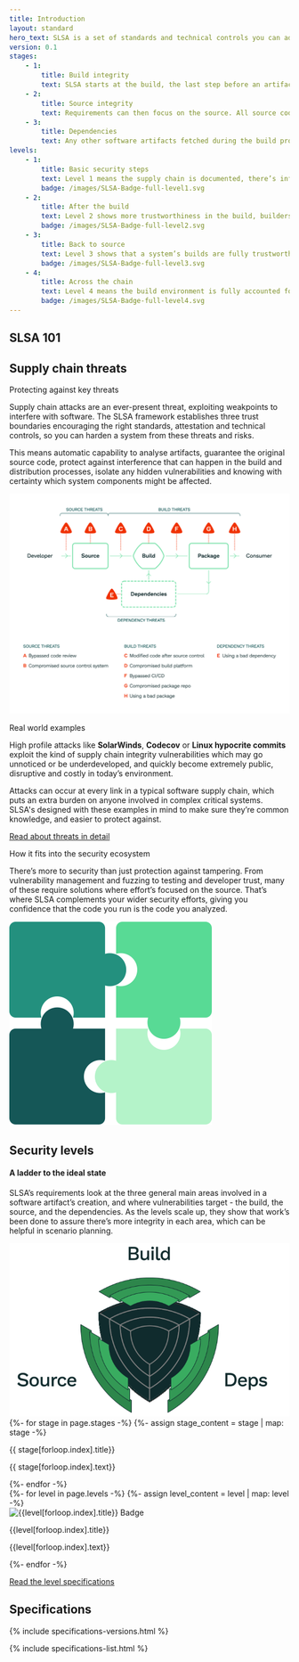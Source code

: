 ```yaml
---
title: Introduction
layout: standard
hero_text: SLSA is a set of standards and technical controls you can adopt to improve artifact integrity, and build towards completely resilient systems. It’s not a single tool, but a step-by-step outline to prevent artifacts being tampered with and tampered artifacts from being used, and at the higher levels, hardening up the platforms that make up a supply chain. These requirements are explained below, along with the rest of the essential specifications.
version: 0.1
stages:
    - 1:
        title: Build integrity
        text: SLSA starts at the build, the last step before an artifact’s released. This makes sure software’s built from the correct sources and dependencies, and hasn’t been modified. More resilient build integrity means protection from modifying code after source control, compromised build platforms or bypassing CI/CD.
    - 2:
        title: Source integrity
        text: Requirements can then focus on the source. All source code should reflect the intent of the software producer, that code and change history stay available for investigation. More resilient source integrity means better protection from bad code submitted without review or compromised source control systems.
    - 3:
        title: Dependencies
        text: Any other software artifacts fetched during the build process. Once the earlier security checks have been put into place, applying SLSA checks recursively to any dependencies in the system can then be followed up, which helps protect potentially massive attack surfaces against  dependency confusion attacks.
levels:
    - 1:
        title: Basic security steps
        text: Level 1 means the supply chain is documented, there’s infrastructure to generate provenance, and systems are prepared for higher SLSA levels.
        badge: /images/SLSA-Badge-full-level1.svg
    - 2:
        title: After the build
        text: Level 2 shows more trustworthiness in the build, builders are source-aware, and signatures are used to prevent provenance being tampered with.
        badge: /images/SLSA-Badge-full-level2.svg
    - 3:
        title: Back to source
        text: Level 3 shows that a system’s builds are fully trustworthy, build definitions come from the source and a system has more hardened CI.
        badge: /images/SLSA-Badge-full-level3.svg
    - 4:
        title: Across the chain
        text: Level 4 means the build environment is fully accounted for, dependencies are tracked in provenance and insider threats are ruled out.
        badge: /images/SLSA-Badge-full-level4.svg
---
```

<section class="section bg-white">
<!-- no indentation here to get markdown working with jekyll commonmark for styling the headings better -->
<div class="wrapper inner w-full">
<div class="mb-16">

## SLSA 101

</div>
</div>
    <div class="wrapper inner w-full">
        <div class="w-full">
<div class="h3 mb-16">

## Supply chain threats

</div>
            <p class="h3 font-semibold mb-8">
                Protecting against key threats
            </h>
        </div>
        <div class="flex flex-wrap md:flex-row justify-between items-start md:-ml-10 md:-mr-10">
            <div class="text w-full md:w-1/2 md:pl-10">
                <p>Supply chain attacks are an ever-present threat, exploiting weakpoints to interfere with software. The SLSA framework establishes three trust boundaries encouraging the right standards, attestation and technical controls, so you can harden a system from these threats and risks.</p>
            </div>
            <div class="w-full md:w-1/2 md:pl-10">
                <p>This means automatic capability to analyse artifacts, guarantee the original source code, protect against interference that can happen in the build and distribution processes, isolate any hidden vulnerabilities and knowing with certainty which system components might be affected.</p>
            </div>
        </div>
        <div class="my-16 w-full">
            <img class="mx-auto w-full md:w-3/4" src="../../images/supply-chain-threats.svg" alt="supply chain full threats image" />
        </div>
    </div>
    <div class="wrapper inner w-full">
        <div class="w-full">
            <p class="h3 font-semibold mb-8">
                Real world examples
            </p>
        </div>
        <div class="flex flex-wrap md:flex-row justify-between items-start md:-ml-10 md:-mr-10">
            <div class="text w-full md:w-1/2 md:pl-10">
                <p>High profile attacks like <strong>SolarWinds</strong>, <strong>Codecov</strong> or <strong>Linux hypocrite commits</strong> exploit the kind of supply chain integrity vulnerabilities which may go unnoticed or be underdeveloped, and quickly become extremely public, disruptive and costly in today’s environment. </p>
            </div>
            <div class="w-full md:w-1/2 md:pl-10">
                <p>Attacks can occur at every link in a typical software supply chain, which puts an extra burden on anyone involved in complex critical systems. SLSA's designed with these examples in mind to make sure they’re common knowledge, and easier to protect against.</p>
            </div>
        </div>
    </div>
</section>
<section class="section cta_banner bg-pastel-green">
<a href="{{ site.baseurl }}/spec/{{ site.current_spec_version }}/threats" class="hover:no-underline h-full w-full">
    <div class="wrapper inner w-full flex items-center justify-center">
        <p class="cta-link font-semibold h4">Read about threats in detail</p>
    </div>
</a>
</section>
<section class="section bg-white border-b border-black-900">
    <div class="wrapper inner w-full">
        <div class="w-full">
            <p class="h3 mb-8 font-semibold">
                How it fits into the security ecosystem
            </p>
        </div>
        <div class="flex flex-wrap md:flex-row justify-between items-start">
            <div class="text w-full md:w-1/2 md:mb-0 mb-8">
                <p>There’s more to security than just protection against tampering. From vulnerability management and fuzzing to testing and developer trust, many of these require solutions where effort’s focused on the source. That’s where SLSA complements your wider security efforts, giving you confidence that the code you run is the code you analyzed.</p>
            </div>
            <div class="w-full md:w-1/2">
                <img class="mx-auto" src="../../images/SLSA-SBOM.svg" alt="How it fits into the security ecosystem image" />
            </div>
        </div>
    </div>
</section>

<section class="section flex flex-col justify-center items-center">
<!-- no indentation here to get markdown working with jekyll commonmark for styling the headings better -->
<div class="wrapper inner w-full">
<div class="mb-16">

## Security levels

</div>
</div>
    <div class="wrapper inner w-full">
        <div class="flex flex-wrap md:flex-row justify-between items-center">
            <div class="text w-full md:w-1/2 md:mb-0 mb-8">
                <h4 class="h4 mb-8 font-semibold">A ladder to the ideal state</h4>
                <p>SLSA’s requirements look at the three general main areas involved in a software artifact’s creation, and where vulnerabilities target - the build, the source, and the dependencies. As the levels scale up, they show that work’s been done to assure there’s more integrity in each area, which can be helpful in scenario planning.</p>
            </div>
            <div class="w-full md:w-1/3 mx-auto">
                <img src="../../images/badge-exploded.svg" alt="SLSA levels badge">
            </div>
        </div>
        <div class="flex flex-wrap md:flex-row justify-between items-start mt-16 md:-ml-4 md:-mr-4">
          {%- for stage in page.stages -%}
            {%- assign stage_content = stage | map: stage -%}
              <div class="{% if forloop.index == 1 %}w-full{% else %}w-full md:w-1/2{% endif %} md:pl-4 pb-4">
                <div class="bg-pastel-green rounded-lg p-10">
                    <p class="font-bold mb-4 h4">{{ stage[forloop.index].title}}</p>
                    <p>{{ stage[forloop.index].text}}</p>
                </div>
              </div>
          {%- endfor -%}
        </div>
        <div class="flex flex-col justify-between items-center mt-16 md:mt-32">
          {%- for level in page.levels -%}
          {%- assign level_content = level | map: level -%}
              <div class="w-full {% if forloop.index != 4 %}mb-16 md:mb-32{% endif %}">
                <article class="bg-white md:flex items-start justify-between">
                    <div class="w-full md:w-2/4 mb-8 md:mb-0">
                        <img src="{{ site.baseurl }}{{level[forloop.index].badge}}" alt="{{level[forloop.index].title}} Badge" />
                    </div>
                    <div class="w-full md:w-3/4 md:pl-8">
                        <p class="h3 font-semibold mb-4">{{level[forloop.index].title}}</p>
                        <p>{{level[forloop.index].text}}</p>
                    </div>
                </article>
              </div>
          {%- endfor -%}
        </div>
    </div>
</section>
<section class="section cta_banner bg-pastel-green">
<a href="{{ site.baseurl }}/spec/{{ site.current_spec_version}}/levels" class="h-full w-full">
    <div class="wrapper inner w-full flex items-center justify-center">
        <p class="cta-link font-semibold h4">Read the level specifications</p>
    </div>
</a>
</section>
<section x-data="{ specificationPages: [], currentVersion: `{{site.current_spec_version|replace: "v", ""}}` }" class="section flex flex-col justify-center items-center">
    <div class="wrapper inner w-full">
        <div class="md:flex justify-between items-start">
<!-- no indentation here to get markdown working with jekyll commonmark for styling the headings better -->
<div class="text w-full md:w-2/3">
<div class="h3 mb-8">

## Specifications

</div>

<!-- Alpine js state for version buttons here -->
{% include specifications-versions.html %}
</div>
            <div class="w-full md:w-2/4 text-green mt-16 md:mt-0">
                {% include specifications-list.html  %}
            </div>
        </div>
    </div>
</section>
